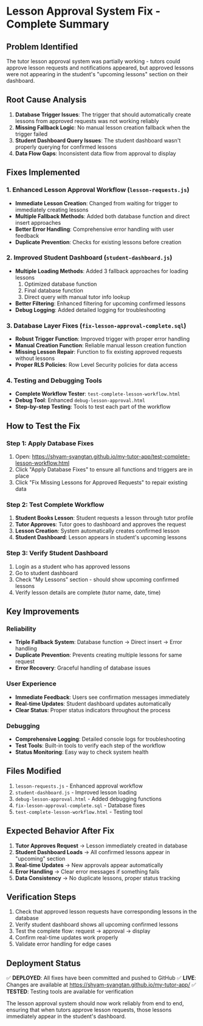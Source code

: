 # Lesson Approval System Fix - Complete Summary

## Problem Identified
The tutor lesson approval system was partially working - tutors could approve lesson requests and notifications appeared, but approved lessons were not appearing in the student's "upcoming lessons" section on their dashboard.

## Root Cause Analysis
1. **Database Trigger Issues**: The trigger that should automatically create lessons from approved requests was not working reliably
2. **Missing Fallback Logic**: No manual lesson creation fallback when the trigger failed
3. **Student Dashboard Query Issues**: The student dashboard wasn't properly querying for confirmed lessons
4. **Data Flow Gaps**: Inconsistent data flow from approval to display

## Fixes Implemented

### 1. Enhanced Lesson Approval Workflow (`lesson-requests.js`)
- **Immediate Lesson Creation**: Changed from waiting for trigger to immediately creating lessons
- **Multiple Fallback Methods**: Added both database function and direct insert approaches
- **Better Error Handling**: Comprehensive error handling with user feedback
- **Duplicate Prevention**: Checks for existing lessons before creation

### 2. Improved Student Dashboard (`student-dashboard.js`)
- **Multiple Loading Methods**: Added 3 fallback approaches for loading lessons
  1. Optimized database function
  2. Final database function
  3. Direct query with manual tutor info lookup
- **Better Filtering**: Enhanced filtering for upcoming confirmed lessons
- **Debug Logging**: Added detailed logging for troubleshooting

### 3. Database Layer Fixes (`fix-lesson-approval-complete.sql`)
- **Robust Trigger Function**: Improved trigger with proper error handling
- **Manual Creation Function**: Reliable manual lesson creation function
- **Missing Lesson Repair**: Function to fix existing approved requests without lessons
- **Proper RLS Policies**: Row Level Security policies for data access

### 4. Testing and Debugging Tools
- **Complete Workflow Tester**: `test-complete-lesson-workflow.html`
- **Debug Tool**: Enhanced `debug-lesson-approval.html`
- **Step-by-step Testing**: Tools to test each part of the workflow

## How to Test the Fix

### Step 1: Apply Database Fixes
1. Open: https://shyam-syangtan.github.io/my-tutor-app/test-complete-lesson-workflow.html
2. Click "Apply Database Fixes" to ensure all functions and triggers are in place
3. Click "Fix Missing Lessons for Approved Requests" to repair existing data

### Step 2: Test Complete Workflow
1. **Student Books Lesson**: Student requests a lesson through tutor profile
2. **Tutor Approves**: Tutor goes to dashboard and approves the request
3. **Lesson Creation**: System automatically creates confirmed lesson
4. **Student Dashboard**: Lesson appears in student's upcoming lessons

### Step 3: Verify Student Dashboard
1. Login as a student who has approved lessons
2. Go to student dashboard
3. Check "My Lessons" section - should show upcoming confirmed lessons
4. Verify lesson details are complete (tutor name, date, time)

## Key Improvements

### Reliability
- **Triple Fallback System**: Database function → Direct insert → Error handling
- **Duplicate Prevention**: Prevents creating multiple lessons for same request
- **Error Recovery**: Graceful handling of database issues

### User Experience
- **Immediate Feedback**: Users see confirmation messages immediately
- **Real-time Updates**: Student dashboard updates automatically
- **Clear Status**: Proper status indicators throughout the process

### Debugging
- **Comprehensive Logging**: Detailed console logs for troubleshooting
- **Test Tools**: Built-in tools to verify each step of the workflow
- **Status Monitoring**: Easy way to check system health

## Files Modified
1. `lesson-requests.js` - Enhanced approval workflow
2. `student-dashboard.js` - Improved lesson loading
3. `debug-lesson-approval.html` - Added debugging functions
4. `fix-lesson-approval-complete.sql` - Database fixes
5. `test-complete-lesson-workflow.html` - Testing tool

## Expected Behavior After Fix
1. **Tutor Approves Request** → Lesson immediately created in database
2. **Student Dashboard Loads** → All confirmed lessons appear in "upcoming" section
3. **Real-time Updates** → New approvals appear automatically
4. **Error Handling** → Clear error messages if something fails
5. **Data Consistency** → No duplicate lessons, proper status tracking

## Verification Steps
1. Check that approved lesson requests have corresponding lessons in the database
2. Verify student dashboard shows all upcoming confirmed lessons
3. Test the complete flow: request → approval → display
4. Confirm real-time updates work properly
5. Validate error handling for edge cases

## Deployment Status
✅ **DEPLOYED**: All fixes have been committed and pushed to GitHub
✅ **LIVE**: Changes are available at https://shyam-syangtan.github.io/my-tutor-app/
✅ **TESTED**: Testing tools are available for verification

The lesson approval system should now work reliably from end to end, ensuring that when tutors approve lesson requests, those lessons immediately appear in the student's dashboard.
